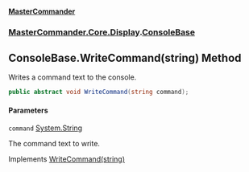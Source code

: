 #### [MasterCommander](MasterCommander.md 'MasterCommander')
### [MasterCommander.Core.Display](MasterCommander.md#MasterCommander.Core.Display 'MasterCommander.Core.Display').[ConsoleBase](ConsoleBase.md 'MasterCommander.Core.Display.ConsoleBase')

## ConsoleBase.WriteCommand(string) Method

Writes a command text to the console.

```csharp
public abstract void WriteCommand(string command);
```
#### Parameters

<a name='MasterCommander.Core.Display.ConsoleBase.WriteCommand(string).command'></a>

`command` [System.String](https://docs.microsoft.com/en-us/dotnet/api/System.String 'System.String')

The command text to write.

Implements [WriteCommand(string)](IConsole.WriteCommand(string).md 'MasterCommander.Core.Display.IConsole.WriteCommand(string)')